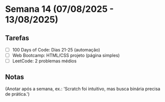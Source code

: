 # Semana 14 (07/08/2025 - 13/08/2025)

## Tarefas
- [ ] 100 Days of Code: Dias 21-25 (automação)
- [ ] Web Bootcamp: HTML/CSS projeto (página simples)
- [ ] LeetCode: 2 problemas médios

## Notas
(Anotar após a semana, ex.: 'Scratch foi intuitivo, mas busca binária precisa de prática.')